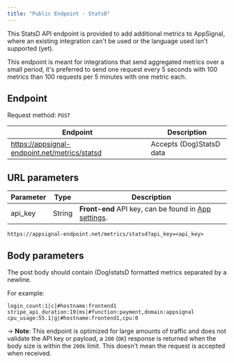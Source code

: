 ```yaml
---
title: "Public Endpoint - StatsD"
---
```


This StatsD API endpoint is provided to add additional metrics to AppSignal, where an existing integration can't be used or the language used isn't supported (yet).

This endpoint is meant for integrations that send aggregated metrics over a small period, it's preferred to send one request every 5 seconds with 100 metrics than 100 requests per 5 minutes with one metric each.

## Endpoint

Request method: `POST`

| Endpoint | Description|
| --- | --- |
| https://appsignal-endpoint.net/metrics/statsd | Accepts (Dog)StatsD data |

## URL parameters

| Parameter | Type | Description |
| --- | --- | --- |
| api_key | String | **Front-end** API key, can be found in [App settings](https://appsignal.com/redirect-to/app?to=info). |


```
https://appsignal-endpoint.net/metrics/statsd?api_key=<api_key>
```

## Body parameters

The post body should contain (Dog)statsD formatted metrics separated by a newline.

For example:

```
login_count:1|c|#hostname:frontend1
stripe_api_duration:19|ms|#function:payment,domain:appsignal
cpu_usage:55.1|g|#hostname:frontend1,cpu:0
```

-> **Note**: This endpoint is optimized for large amounts of traffic and does not validate the API key or payload, a `200` (`OK`) response is returned when the body size is within the `200k` limit. This doesn't mean the request is accepted when received.
